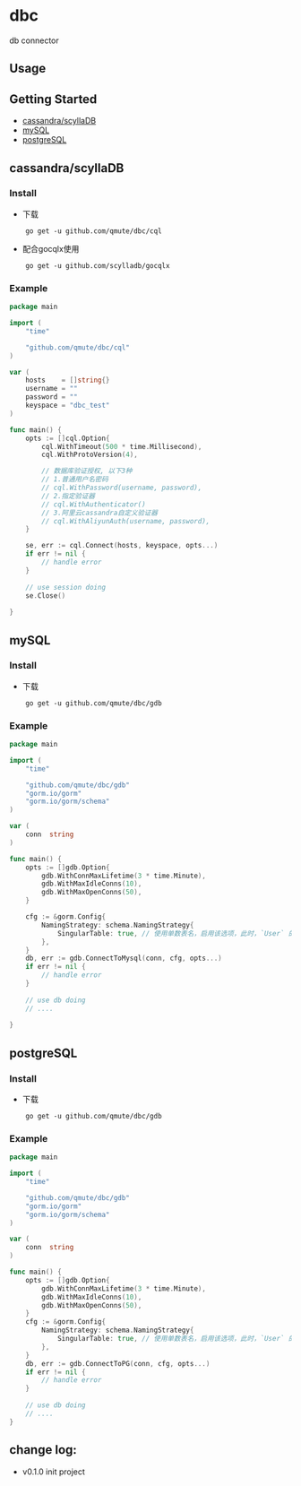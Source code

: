 # dbc

db connector

## Usage

## Getting Started

- [cassandra/scyllaDB](#cassandra/scyllaDB)
- [mySQL](#mySQL)
- [postgreSQL](#postgreSQL)


## cassandra/scyllaDB

### Install

* 下载 
``` 
    go get -u github.com/qmute/dbc/cql
```

* 配合gocqlx使用
```
    go get -u github.com/scylladb/gocqlx
```

### Example

```go
package main

import (
    "time"

    "github.com/qmute/dbc/cql"
) 

var (
	hosts    = []string{}
	username = ""
	password = ""
	keyspace = "dbc_test"
)

func main() {
    opts := []cql.Option{
        cql.WithTimeout(500 * time.Millisecond),
        cql.WithProtoVersion(4),

        // 数据库验证授权, 以下3种
        // 1.普通用户名密码
        // cql.WithPassword(username, password),
        // 2.指定验证器 
        // cql.WithAuthenticator()
        // 3.阿里云cassandra自定义验证器
        // cql.WithAliyunAuth(username, password),
    }

    se, err := cql.Connect(hosts, keyspace, opts...)
    if err != nil {
        // handle error
    }  
    
    // use session doing
    se.Close()
  
}

```

## mySQL

### Install

* 下载 
``` 
    go get -u github.com/qmute/dbc/gdb
```

### Example

```go
package main

import (
    "time"

    "github.com/qmute/dbc/gdb"
    "gorm.io/gorm"
    "gorm.io/gorm/schema"
) 

var (
    conn  string
)

func main() {
    opts := []gdb.Option{
		gdb.WithConnMaxLifetime(3 * time.Minute),
		gdb.WithMaxIdleConns(10),
		gdb.WithMaxOpenConns(50),
    }

    cfg := &gorm.Config{
        NamingStrategy: schema.NamingStrategy{
            SingularTable: true, // 使用单数表名，启用该选项，此时，`User` 的表名应该是 `user`
        },
    }
    db, err := gdb.ConnectToMysql(conn, cfg, opts...)
    if err != nil {
        // handle error
    }  
    
    // use db doing
    // ....
  
}

```

## postgreSQL

### Install

* 下载 
``` 
    go get -u github.com/qmute/dbc/gdb
```

### Example

```go
package main

import (
    "time"

    "github.com/qmute/dbc/gdb"
    "gorm.io/gorm"
    "gorm.io/gorm/schema"
) 

var (
    conn  string
)

func main() {
    opts := []gdb.Option{
		gdb.WithConnMaxLifetime(3 * time.Minute),
		gdb.WithMaxIdleConns(10),
		gdb.WithMaxOpenConns(50),
    }
    cfg := &gorm.Config{
        NamingStrategy: schema.NamingStrategy{
            SingularTable: true, // 使用单数表名，启用该选项，此时，`User` 的表名应该是 `user`
        },
    }
    db, err := gdb.ConnectToPG(conn, cfg, opts...)
    if err != nil {
        // handle error
    }  
    
    // use db doing
    // ....
}

```

## change log:

- v0.1.0 init project
